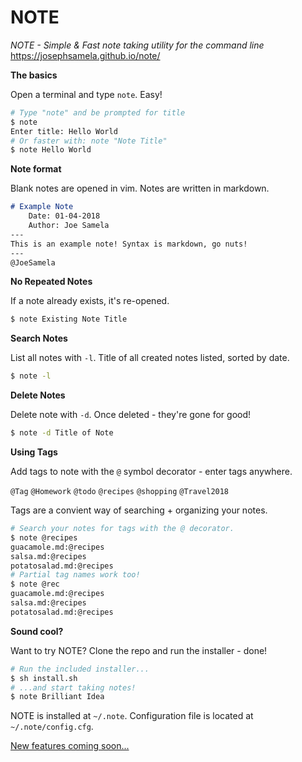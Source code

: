 # NOTE

*NOTE - Simple & Fast note taking utility for the command line* https://josephsamela.github.io/note/

**The basics**

Open a terminal and type `note`. Easy!
```bash
# Type "note" and be prompted for title
$ note
Enter title: Hello World
# Or faster with: note "Note Title"
$ note Hello World
```
**Note format**

Blank notes are opened in vim. Notes are written in markdown.
```markdown
# Example Note                                   
    Date: 01-04-2018                                               
    Author: Joe Samela                                        
---
This is an example note! Syntax is markdown, go nuts!
---
@JoeSamela
```

**No Repeated Notes**

If a note already exists, it's re-opened.
```bash
$ note Existing Note Title
```

**Search Notes**

List all notes with `-l`. Title of all created notes listed, sorted by date. 
```bash
$ note -l
```

**Delete Notes**

Delete note with `-d`. Once deleted - they're gone for good!
```bash
$ note -d Title of Note
```

**Using Tags**

Add tags to note with the `@` symbol decorator - enter tags anywhere.

`@Tag` `@Homework` `@todo` `@recipes` `@shopping` `@Travel2018`

Tags are a convient way of searching + organizing your notes. 
```bash
# Search your notes for tags with the @ decorator.
$ note @recipes
guacamole.md:@recipes
salsa.md:@recipes
potatosalad.md:@recipes
# Partial tag names work too!
$ note @rec
guacamole.md:@recipes
salsa.md:@recipes
potatosalad.md:@recipes
```

**Sound cool?**

Want to try NOTE? Clone the repo and run the installer - done!
```bash
# Run the included installer...
$ sh install.sh
# ...and start taking notes!
$ note Brilliant Idea
```
NOTE is installed at `~/.note`. Configuration file is located at `~/.note/config.cfg`.

[New features coming soon...](https://github.com/JosephSamela/note/projects/1)
